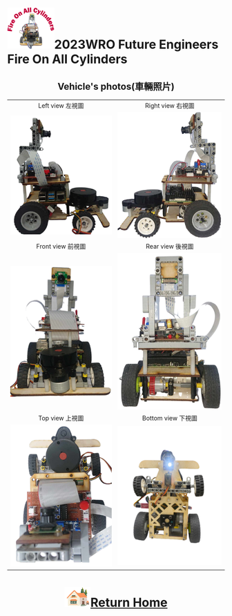 ![LOGO](../other/img/logo.png)2023WRO Future Engineers Fire On All Cylinders  
=====
## <div align="center">Vehicle's photos(車輛照片)</div> 
<div align="center">
<table>
  <tr>
    <td align="center" font size="5">Left view 左視圖</td>
    <td align="center" font size="5">Right view 右視圖</td>
  </tr>
    <tr>
    <td><img src="./img/Left_view.png"  width = "400" alt="Left_view" > </td>
    <td><img src="./img/right_views.png" width = "400" alt="Right_views" ></td>
  </tr>
    <tr>
    <td align="center" font size="5"> Front view 前視圖</td>
    <td align="center" font size="5">Rear view 後視圖 </td>
  </tr>
    </tr>
    <tr>
    <td><img src="./img/front_view.png" width="400" alt="Front_view" ></td>
    <td><img src="./img/Back_view.png" width="400" alt="Rear_view" ></td>
  </tr>
      <tr>
    <td align="center" font size="5">Top view 上視圖</td>
    <td align="center" font size="5">Bottom view 下視圖 </td>
  </tr>
    </tr>
    <tr>
    <td><img src="./img/Top_View.png" width = "400"  alt="Top_View"></td>
    <td> <img src="./img/bottom-view.png" width="400" alt="bottom-view" ></td>
  </tr>
</table>
  
</div> 



# <div align="center">![HOME](../other/img/Home.png)[Return Home](../)</div> 
